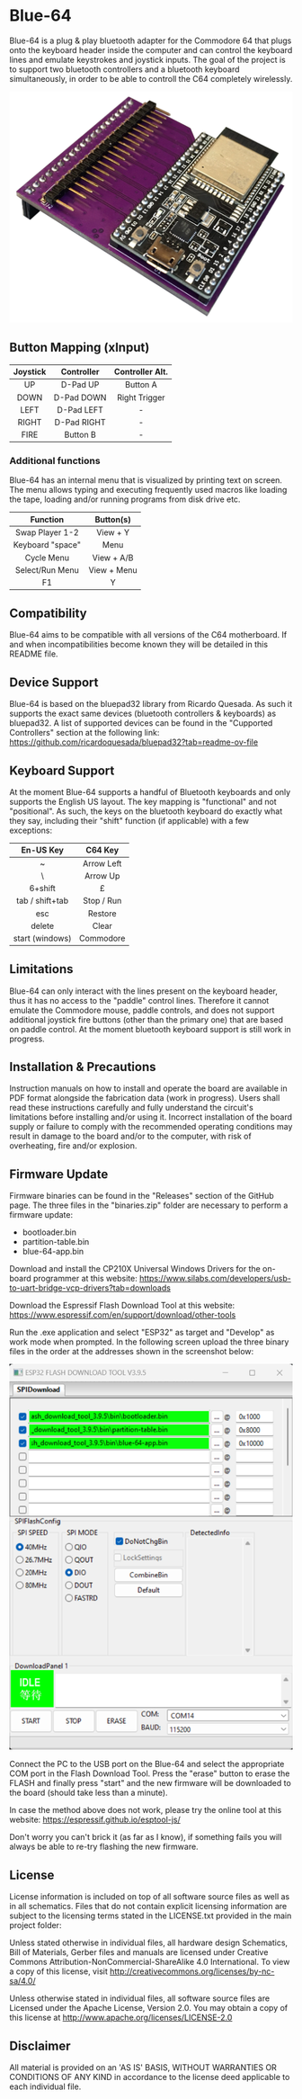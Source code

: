 # Blue-64
Blue-64 is a plug & play bluetooth adapter for the Commodore 64 that plugs onto the keyboard header inside the computer and can control the keyboard lines and emulate keystrokes and joystick inputs. The goal of the project is to support two bluetooth controllers and a bluetooth keyboard simultaneously, in order to be able to controll the C64 completely wirelessly.

![](https://github.com/sideprojectslab/blue-64/blob/main/doc/pictures/IMG_0158.png)

## Button Mapping (xInput)

| Joystick     | Controller  | Controller Alt. |
|:---:         |:---:        |:---:            |
| UP           | D-Pad UP    | Button A        |
| DOWN         | D-Pad DOWN  | Right Trigger   |
| LEFT         | D-Pad LEFT  | -               |
| RIGHT        | D-Pad RIGHT | -               |
| FIRE         | Button B    | -               |

### Additional functions

Blue-64 has an internal menu that is visualized by printing text on screen. The menu allows typing and executing frequently used macros like loading the tape, loading and/or running programs from disk drive etc.

| Function         | Button(s)   |
|:---:             |:---:        |
| Swap Player 1-2  | View + Y    |
| Keyboard "space" | Menu        |
| Cycle Menu       | View + A/B  |
| Select/Run Menu  | View + Menu |
| F1               | Y           |

## Compatibility
Blue-64 aims to be compatible with all versions of the C64 motherboard. If and when incompatibilities become known they will be detailed in this README file.

## Device Support
Blue-64 is based on the bluepad32 library from Ricardo Quesada. As such it supports the exact same devices (bluetooth controllers & keyboards) as bluepad32. A list of supported devices can be found in the "Cupported Controllers" section at the following link:
https://github.com/ricardoquesada/bluepad32?tab=readme-ov-file

## Keyboard Support
At the moment Blue-64 supports a handful of Bluetooth keyboards and only supports the English US layout. The key mapping is "functional" and not "positional". As such, the keys on the bluetooth keyboard do exactly what they say, including their "shift" function (if applicable) with a few exceptions:

| En-US Key         | C64 Key     |
|:---:              |:---:        |
| ~                 | Arrow Left  |
| \                 | Arrow Up    |
| 6+shift           | £           |
| tab / shift+tab   | Stop / Run  |
| esc               | Restore     |
| delete            | Clear       |
| start (windows)   | Commodore   |


## Limitations
Blue-64 can only interact with the lines present on the keyboard header, thus it has no access to the "paddle" control lines. Therefore it cannot emulate the Commodore mouse, paddle controls, and does not support additional joystick fire buttons (other than the primary one) that are based on paddle control.
At the moment bluetooth keyboard support is still work in progress.

## Installation & Precautions
Instruction manuals on how to install and operate the board are available in PDF format alongside the fabrication data (work in progress). Users shall read these instructions carefully and fully understand the circuit's limitations before installing and/or using it. Incorrect installation of the board supply or failure to comply with the recommended operating conditions may result in damage to the board and/or to the computer, with risk of overheating, fire and/or explosion.

## Firmware Update
Firmware binaries can be found in the "Releases" section of the GitHub page. The three files in the "binaries.zip" folder are necessary to perform a firmware update:
- bootloader.bin
- partition-table.bin
- blue-64-app.bin

Download and install the CP210X Universal Windows Drivers for the on-board programmer at this website:
https://www.silabs.com/developers/usb-to-uart-bridge-vcp-drivers?tab=downloads

Download the Espressif Flash Download Tool at this website:
https://www.espressif.com/en/support/download/other-tools

Run the .exe application and select "ESP32" as target and "Develop" as work mode when prompted. In the following screen upload the three binary files in the order at the addresses shown in the screenshot below:

![](https://github.com/sideprojectslab/blue-64/blob/main/doc/pictures/flash_tool.png)

Connect the PC to the USB port on the Blue-64 and select the appropriate COM port in the Flash Download Tool. Press the "erase" button to erase the FLASH and finally press "start" and the new firmware will be downloaded to the board (should take less than a minute).

In case the method above does not work, please try the online tool at this website:
https://espressif.github.io/esptool-js/

Don't worry you can't brick it (as far as I know), if something fails you will always be able to re-try flashing the new firmware.

## License
License information is included on top of all software source files as well as in all schematics. Files that do not contain explicit licensing information are subject to the licensing terms stated in the LICENSE.txt provided in the main project folder:

Unless stated otherwise in individual files, all hardware design Schematics, Bill of Materials, Gerber files and manuals are licensed under Creative Commons Attribution-NonCommercial-ShareAlike 4.0 International. To view a copy of this license, visit http://creativecommons.org/licenses/by-nc-sa/4.0/

Unless otherwise stated in individual files, all software source files are Licensed under the Apache License, Version 2.0. You may obtain a copy of this license at http://www.apache.org/licenses/LICENSE-2.0

## Disclaimer
All material is provided on an 'AS IS' BASIS, WITHOUT WARRANTIES OR
CONDITIONS OF ANY KIND in accordance to the license deed applicable to
each individual file.
